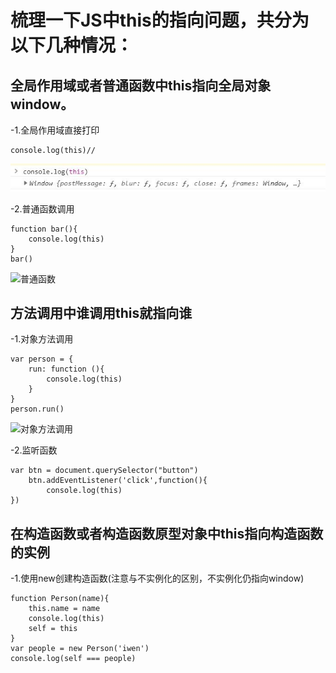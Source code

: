 # 梳理一下JS中this的指向问题，共分为以下几种情况：

## 全局作用域或者普通函数中this指向全局对象window。
-1.全局作用域直接打印

```
console.log(this)//
```
![全局作用域](https://github.com/Mayism/My_blog/blob/master/JPG/this.jpg)

-2.普通函数调用

```
function bar(){
    console.log(this)
}
bar()
```
![普通函数](1523D4A01BF14A78B5B48317DFA5434A)

## 方法调用中谁调用this就指向谁
-1.对象方法调用

```
var person = {
    run: function (){
        console.log(this)
    }
}
person.run()
```
![对象方法调用](31F2DCEF724541788F6EF1EF848C7936)

-2.监听函数

```
var btn = document.querySelector("button")
    btn.addEventListener('click',function(){
        console.log(this)
})
```

## 在构造函数或者构造函数原型对象中this指向构造函数的实例
-1.使用new创建构造函数(注意与不实例化的区别，不实例化仍指向window)

```
function Person(name){
    this.name = name
    console.log(this)
    self = this
}
var people = new Person('iwen')
console.log(self === people)
```




